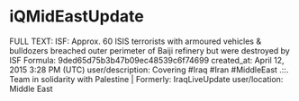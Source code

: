 # iQMidEastUpdate

FULL TEXT: ISF: Approx. 60 ISIS terrorists with armoured vehicles &amp; bulldozers breached outer perimeter of Baiji refinery but were destroyed by ISF
Formula: 9ded65d75b3b47b09ec48539c6f74699
created_at: April 12, 2015 3:28 PM (UTC)
user/description: Covering #Iraq  #Iran #MiddleEast .::. Team in solidarity with Palestine  | Formerly: IraqLiveUpdate
user/location: Middle East